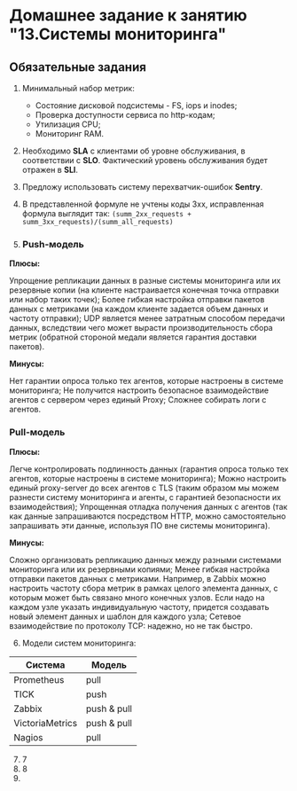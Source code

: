 # Домашнее задание к занятию "13.Системы мониторинга"

## Обязательные задания

1. Минимальный набор метрик:
   - Состояние дисковой подсистемы - FS, iops и inodes;
   - Проверка доступности сервиса по http-кодам;
   - Утилизация CPU;
   - Мониторинг RAM.
   
2. Необходимо **SLA** с клиентами об уровне обслуживания, в соответствии с **SLO**. Фактический уровень обслуживания будет отражен в **SLI**.

   
3. Предложу использовать систему перехватчик-ошибок **Sentry**.

   
4. В представленной формуле не учтены коды 3xx, исправленная формула выглядит так: ``(summ_2xx_requests + summ_3xx_requests)/(summ_all_requests)``

   
5.
   ### Push-модель
**Плюсы:**

Упрощение репликации данных в разные системы мониторинга или их резервные копии (на клиенте настраивается конечная точка отправки или набор таких точек);
Более гибкая настройка отправки пакетов данных с метриками (на каждом клиенте задается объем данных и частоту отправки);
UDP является менее затратным способом передачи данных, вследствии чего может вырасти производительность сбора метрик (обратной стороной медали является гарантия доставки пакетов).

**Минусы:**

Нет гарантии опроса только тех агентов, которые настроены в системе мониторинга;
Не получится настроить безопасное взаимодействие агентов с сервером через единый Proxy;
Сложнее собирать логи с агентов.

### Pull-модель
**Плюсы:**

Легче контролировать подлинность данных (гарантия опроса только тех агентов, которые настроены в системе мониторинга);
Можно настроить единый proxy-server до всех агентов с TLS (таким образом мы можем разнести систему мониторинга и агенты, с гарантией безопасности их взаимодействия);
Упрощенная отладка получения данных с агентов (так как данные запрашиваются посредством HTTP, можно самостоятельно запрашивать эти данные, используя ПО вне системы мониторинга).

**Минусы:**

Сложно организовать репликацию данных между разными системами мониторинга или их резервными копиями;
Менее гибкая настройка отправки пакетов данных с метриками. Например, в Zabbix можно настроить частоту сбора метрик в рамках целого элемента данных, с которым может быть связано много конечных узлов. Если надо на каждом узле указать индивидуальную частоту, придется создавать новый элемент данных и шаблон для каждого узла;
Сетевое взаимодействие по протоколу TCP: надежно, но не так быстро.

    
6. Модели систем мониторинга:
   
| Система  | Модель |
| ------------- | ------------- |
| Prometheus  |  pull  |
| TICK        | push  |
| Zabbix        | push & pull  |
| VictoriaMetrics        | push & pull  |
| Nagios        | pull  |
  
  
  
  
  
  
7. 7
8. 8
9. 
